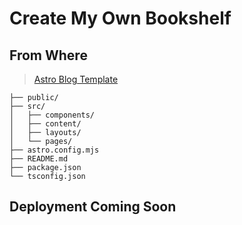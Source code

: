# Create My Own Bookshelf

## From Where

> [Astro Blog Template](https://github.com/withastro/astro/tree/main/examples/blog)

```text
├── public/
├── src/
│   ├── components/
│   ├── content/
│   ├── layouts/
│   └── pages/
├── astro.config.mjs
├── README.md
├── package.json
└── tsconfig.json
```

## Deployment Coming Soon